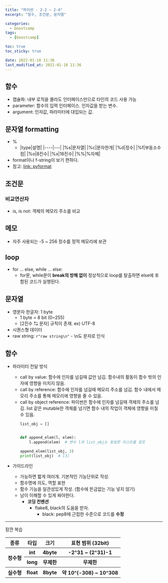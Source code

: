 ```yaml
---
title: "파이썬 - 2-2 ~ 2-4"
excerpt: "함수, 조건문, 문자열"

categories:
  - boostcamp
tags:
  - [boostcamp]

toc: true
toc_sticky: true

date: 2022-01-18 11:36
last_modified_at: 2021-01-18 11:36
---
```

## 함수
* 캡슐화: 내부 로직을 몰라도 인터페이스만으로 타인의 코드 사용 가능
* parameter: 함수의 입력 인터페이스. 인자값을 받는 변수.
* argument: 인자값, 파라미터에 대입되는 값.

## 문자열 formatting
* % <br>
  * |type|설명|
  |----|---|
  |%s|문자열|
  |%c|문자한개|
  |%d|정수|
  |%f|부동소수점|
  |%o|8진수|
  |%x|16진수|
  |%%|%자체|
* format이나 f-string이 보기 편하다.
* 참고: <a href="https://pyformat.info/" class="btn btn--info">link: pyformat</a>

## 조건문
### 비교연산자
* is, is not: 객체의 메모리 주소를 비교

## 메모
* 자주 사용되는 -5 ~ 256 정수를 정적 메모리에 보관


## loop
* for ... else, while ... else:
  * for문, while문이 **break의 방해 없이** 정상적으로 loop를 탈출하면 else에 포함된 코드가 실행된다.


## 문자열
* 영문자 한글자: 1 byte
  * 1 byte = 8 bit (0~255)
  * [2진수 $\leftrightarrows$ 문자] 규칙이 존재. ex) UTF-8
* 시퀀스형 데이터
* raw string: `r"raw string\n"` - \n도 문자로 인식

## 함수

* 파라미터 전달 방식
  * call by value: 함수에 인자를 넘길때 값만 넘김. 함수내의 활동이 함수 밖의 인자에 영향을 미치지 않음.
  * call by reference: 함수에 인자를 넘길때 메모리 주소를 넘김. 함수 내에서 메모리 주소를 통해 메모리에 영향을 줄 수 있음.
  * call by object reference: 파이썬은 함수에 인자를 넘길때 객체의 주소를 넘김. list 같은 mutable한 객체를 넘기면 함수 내의 작업이 객체에 영향을 미칠 수 있음.
    ```python
    list_obj = []
    
    
    def append_elem(l, elem):
        l.append(elem)  # 변수 l과 list_obj는 동일한 리스트를 참조
    
    append_elem(list_obj, 3)
    print(list_obj)  # [3]
    ```

* 가이드라인
  * 가능하면 짧게 여러개. 기본적인 기능단위로 작성.
  * 함수명에 의도, 역할 표현
  * 함수 기능을 일관성있게 작성. (함수에 뜬금없는 기능 넣지 않기)
  * 남이 이해할 수 있게 짜야한다.
    * **코딩 컨벤션**
      * flake8, black의 도움을 받자.
        * black: pep8에 근접한 수준으로 코드를 **수정**

---

잠깐 복습
<table>
  <thead>
    <tr>
      <th>종류</th><th>타입</th><th>크기</th><th>표현 범위 (32bit)</th>
    </tr>
  </thead>
  <tbody>
    <tr>
      <th rowspan=2>정수형</th><th>int</th><th>4byte</th><th>-2^31 ~ (2^31)-1</th>
    </tr>
    <tr>
      <th>long</th><th>무제한</th><th>무제한</th>
    </tr>
    <tr>
      <th>실수형</th><th>float</th><th>8byte</th><th>약 10^(-308) ~ 10^308</th>
    </tr>
  </tbody>
</table>
